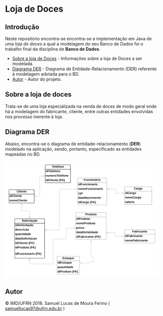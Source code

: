 # Loja de Doces  

## Introdução

Neste repositório encontra-se encontra-se a implementação em Java de uma _loja de doces_ a qual a modelagem do seu Banco de Dados foi o trabalho final da disciplina de **Banco de Dados**.


- [Sobre a loja de Doces](#sobre-a-loja-de-doces) - Informações sobre a loja de Doces a ser modelada.
- [Diagrama DER](#Diagrama-DER) - Diagrama  de Entidade-Relacionamento (DER) referente à modelagem adotada para o BD.
- [Autor](#autor) - Autor do projeto.

## Sobre a loja de doces  

Trata-se de uma loja especializada na venda de doces de modo geral onde há a modelagem do fabricante, cliente, entre outras entidades envolvidas nos processo inerente à loja. 


## Diagrama DER  

Abaixo, encontra-se o diagrama de entidade-relacionamento (**DER**) modelado na aplicação, sendo, portanto, especificado as entidades mapeadas no BD.  
  
![](/img/DiagramaEntidadeRelacionamento(DER)-LojaDeDoces.png)





## Autor  
:copyright: IMD/UFRN 2018.   Samuel Lucas de Moura Ferino ( <samuellucas97@ufrn.edu.br> )

